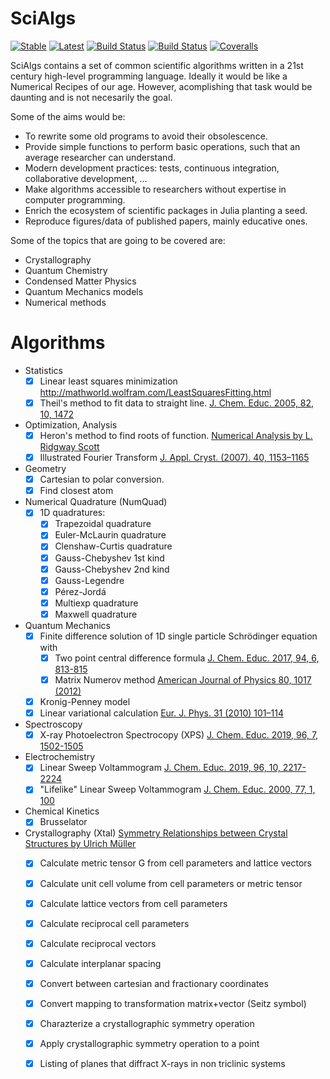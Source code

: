 # SciAlgs

[![Stable](https://img.shields.io/badge/docs-stable-blue.svg)](https://zyth0s.github.io/SciAlgs.jl/)
[![Latest](https://img.shields.io/badge/docs-latest-blue.svg)](https://zyth0s.github.io/SciAlgs.jl/latest)
[![Build Status](https://travis-ci.com/zyth0s/SciAlgs.jl.svg?branch=master)](https://travis-ci.com/zyth0s/SciAlgs.jl)
[![Build Status](https://ci.appveyor.com/api/projects/status/github/zyth0s/SciAlgs.jl?svg=true)](https://ci.appveyor.com/project/zyth0s/SciAlgs-jl)
[![Coveralls](https://coveralls.io/repos/github/zyth0s/SciAlgs.jl/badge.svg?branch=master)](https://coveralls.io/github/zyth0s/SciAlgs.jl?branch=master)

SciAlgs contains a set of common scientific algorithms written in a 21st century high-level programming language.
Ideally it would be like a Numerical Recipes of our age. However, acomplishing that task would be daunting and is not necesarily the goal.

Some of the aims would be:
* To rewrite some old programs to avoid their obsolescence.
* Provide simple functions to perform basic operations, such that an average researcher can understand.
* Modern development practices: tests, continuous integration, collaborative development, ...
* Make algorithms accessible to researchers without expertise in computer programming.
* Enrich the ecosystem of scientific packages in Julia planting a seed.
* Reproduce figures/data of published papers, mainly educative ones.


Some of the topics that are going to be covered are:
* Crystallography
* Quantum Chemistry
* Condensed Matter Physics
* Quantum Mechanics models
* Numerical methods


Algorithms
===========

* Statistics
  - [x] Linear least squares minimization http://mathworld.wolfram.com/LeastSquaresFitting.html
  - [x] Theil's method to fit data to straight line. 
        [J. Chem. Educ. 2005, 82, 10, 1472](https://pubs.acs.org/doi/10.1021/ed082p1472.2)
* Optimization, Analysis
  - [x] Heron's method to find roots of function. 
        [Numerical Analysis by L. Ridgway Scott](https://press.princeton.edu/books/hardcover/9780691146867/numerical-analysis)
  - [x] Illustrated Fourier Transform [J. Appl. Cryst. (2007). 40, 1153–1165](https://doi.org/10.1107/S0021889807043622)
* Geometry
  - [x] Cartesian to polar conversion.
  - [x] Find closest atom
* Numerical Quadrature (NumQuad)
  - [x] 1D quadratures:
    + [x] Trapezoidal quadrature
    + [x] Euler-McLaurin quadrature
    + [x] Clenshaw-Curtis quadrature
    + [x] Gauss-Chebyshev 1st kind
    + [x] Gauss-Chebyshev 2nd kind
    + [x] Gauss-Legendre
    + [x] Pérez-Jordá
    + [x] Multiexp quadrature
    + [x] Maxwell quadrature
* Quantum Mechanics
  - [x] Finite difference solution of 1D single particle Schrödinger equation with 
    + [x] Two point central difference formula 
          [J. Chem. Educ. 2017, 94, 6, 813-815](https://pubs.acs.org/doi/10.1021/acs.jchemed.7b00003)
    + [x] Matrix Numerov method [American Journal of Physics 80, 1017 (2012)](https://aapt.scitation.org/doi/10.1119/1.474)
  - [x] Kronig-Penney model
  - [x] Linear variational calculation 
        [Eur. J. Phys. 31 (2010) 101–114](https://iopscience.iop.org/article/10.1088/0143-0807/31/1/010/meta)
* Spectroscopy
  - [x] X-ray Photoelectron Spectrocopy (XPS) [J. Chem. Educ. 2019, 96, 7, 1502-1505](https://pubs.acs.org/doi/10.1021/acs.jchemed.9b00236)
* Electrochemistry
  - [x] Linear Sweep Voltammogram 
        [J. Chem. Educ. 2019, 96, 10, 2217-2224](https://pubs.acs.org/doi/abs/10.1021/acs.jchemed.9b00542)
  - [x] "Lifelike" Linear Sweep Voltammogram
        [J. Chem. Educ. 2000, 77, 1, 100](https://pubs.acs.org/doi/10.1021/ed077p100)
* Chemical Kinetics
  - [x] Brusselator
* Crystallography (Xtal) 
  [Symmetry Relationships between Crystal Structures by Ulrich Müller]( https://global.oup.com/academic/product/symmetry-relationships-between-crystal-structures-9780198807209?cc=de&lang=en&)
  - [x] Calculate metric tensor G from cell parameters and lattice vectors
  - [x] Calculate unit cell volume from cell parameters or metric tensor
  - [x] Calculate lattice vectors from cell parameters
  - [x] Calculate reciprocal cell parameters
  - [x] Calculate reciprocal vectors
  - [x] Calculate interplanar spacing
  - [x] Convert between cartesian and fractionary coordinates
  - [x] Convert mapping to transformation matrix+vector (Seitz symbol)
  - [x] Charazterize a crystallographic symmetry operation
  - [x] Apply crystallographic symmetry operation to a point 
  - [x] Listing of planes that diffract X-rays in non triclinic systems


